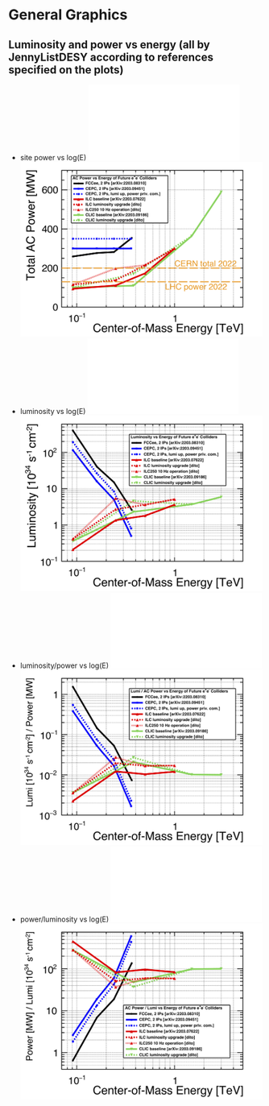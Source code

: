 # General Graphics

## Luminosity and power vs energy (all by JennyListDESY according to references specified on the plots)
- site power vs log(E)
![Link to the pdf](figures/power_vs_logE_withLHCandCERN.pdf)
![This is a test](figures/power_vs_logE_withLHCandCERN.png)
- luminosity vs log(E)
![Link to the pdf](figures/lumi_vs_logE.pdf)
![This is a test](figures/lumi_vs_logE.png)
- luminosity/power vs log(E)
![Link to the pdf](figures/lumipower_vs_logE.pdf)
![This is a test](figures/lumipower_vs_logE.png)
- power/luminosity vs log(E)
![Link to the pdf](figures/powerlumi_vs_logE.pdf)
![This is a test](figures/powerlumi_vs_logE.png)

